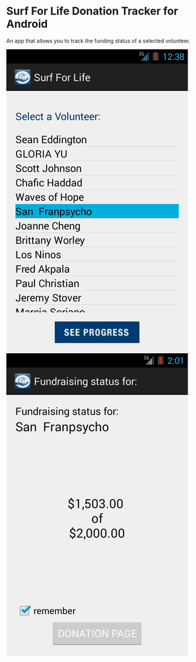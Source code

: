 Surf For Life Donation Tracker for Android
======================================

An app that allows you to track the funding status of a selected volunteer.

![](/docs/1-volunteer-selection.png)
![](/docs/2-volunteer-status.png)
